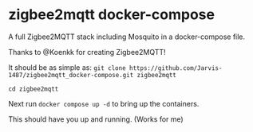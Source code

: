 # zigbee2mqtt docker-compose
A full Zigbee2MQTT stack including Mosquito in a docker-compose file.

Thanks to @Koenkk for creating Zigbee2MQTT!

It should be as simple as:
```git clone https://github.com/Jarvis-1487/zigbee2mqtt_docker-compose.git zigbee2mqtt```

```cd zigbee2mqtt``` 

Next run ```docker compose up -d``` to bring up the containers.

This should have you up and running. (Works for me)
